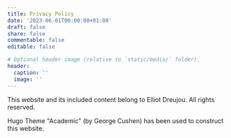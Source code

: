 ```yaml
---
title: Privacy Policy
date: '2023-06-01T00:00:00+01:00'
draft: false
share: false
commentable: false
editable: false

# Optional header image (relative to `static/media/` folder).
header:
  caption: ''
  image: ''
---
```


This website and its included content belong to Elliot Dreujou. All rights reserved.

Hugo Theme "Academic" (by George Cushen) has been used to construct this website.
